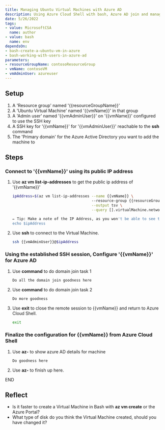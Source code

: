 ```yaml
---
title: Managing Ubuntu Virtual Machines with Azure AD
description: Using Azure Cloud Shell with bash, Azure AD join and manage an Ubuntu Virtual Machine (draft)
date: 5/26/2022
tags:
- value: MicrosoftCSA
  name: author
- value: bash
  name: env
dependsOn:
- bash-create-a-ubuntu-vm-in-azure
- bash-working-with-users-in-azure-ad
parameters:
- resourceGroupName: contosoResourceGroup
- vmName: contosoVM
- vmAdminUser: azureuser
---
```


## Setup

1. A 'Resource group' named '{{resourceGroupName}}'
2. A 'Ubuntu Virtual Machine' named '{{vmName}}' in that group
3. A 'Admin user' named '{{vmAdminUser}}' on '{{vmName}}' configured to use the SSH key
4. A SSH key for '{{vmName}}' for '{{vmAdminUser}}' reachable to the **ssh** command
5. The 'Primary domain' for the Azure Active Directory you want to add the machine to

## Steps

### Connect to '{{vmName}}' using its public IP address

1. Use **az vm list-ip-addresses** to get the public ip address of '{{vmName}}'

   ```bash
   ipAddress=$(az vm list-ip-addresses --name {{vmName}} \ 
                                       --resource-group {{resourceGroupName}} \
                                       --output tsv \
                                       --query [].virtualMachine.network.publicIpAddresses[].ipAddress)
   
   ✏️ Tip: Make a note of the IP Address, as you won't be able to see the variable when you are in on the VM
   echo $ipAddress
   ```

2. Use **ssh** to connect to the Virtual Machine.

   ```bash
   ssh {{vmAdminUser}}@$ipAddress
   ```

### Using the established SSH session, Configure '{{vmName}}' for Azure AD

1. Use **command** to do domain join task 1

   ```bash
   Do all the domain join goodness here
   ```

2. Use **command** to do domain join task 2

   ```bash
   Do more goodness
   ```

3. Use **exit** to close the remote session to {{vmName}} and return to Azure Cloud Shell.

   ```bash
   exit
   ```

### Finalize the configuration for {{vmName}} from Azure Cloud Shell

1. Use **az-** to show azure AD details for machine

   ```bash
   Do goodness here
   ```
2. Use **az-** to finish up here.

END

## Reflect

- Is it faster to create a Virtual Machine in Bash with **az vm create** or the Azure Portal?
- What type of disk do you think the Virtual Machine created, should you have changed it?
